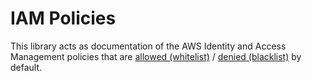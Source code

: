 # IAM Policies

This library acts as documentation of the AWS Identity and Access Management policies that are [allowed (whitelist)](whitelist.json) / [denied (blacklist)](blacklist.json) by default.

